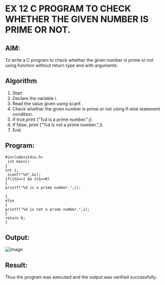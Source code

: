 # EX 12 C PROGRAM TO CHECK WHETHER THE GIVEN NUMBER IS PRIME OR NOT.
## AIM:
To write a C program to check whether the given number is prime or not using function without return type and with arguments.

## Algorithm
1. 	Start
2.	Declare the variable i.
3.	Read the value given using scanf.
4.	Check whether the given number is prime or not using if-else statement condition.
5.	If true,print ("%d is a prime number.",i).
6.	If false, print ("%d is not a prime number.",i).
7.	End.

## Program:
```
#include<stdio.h>
 int main()
{
int i;
 scanf("%d",&i);
if(i%2==1 && i%1==0)
{
printf("%d is a prime number.",i);

}
else
{
printf("%d is not a prime number.",i);
}
return 0;
}

```

## Output:

![image](https://github.com/user-attachments/assets/f6797e72-7346-499e-8e1e-8a93e7791d21)

## Result:
Thus the program was executed and the output was verified successfully.
